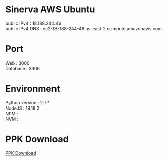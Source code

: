 # Sinerva AWS Ubuntu
public IPv4 : 18.188.244.46  
public IPv4 DNS : ec2-18-188-244-46.us-east-2.compute.amazonaws.com

# Port
Web : 3000  
Database : 3306

# Environment
Python version : 2.7.*  
NodeJS : 18.18.2  
NPM :   
NVM :  
  
# PPK Download
[PPK Download](Sinerva.ppk)
